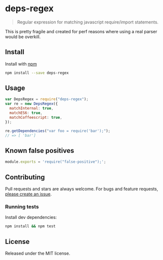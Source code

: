 # deps-regex

> Regular expression for matching javascript require/import statements.

This is pretty fragile and created for perf reasons where using a real parser would be overkill.

## Install

Install with [npm](https://www.npmjs.com/)

```sh
npm install --save deps-regex
```

## Usage

```js
var DepsRegex = require("deps-regex");
var re = new DepsRegex({
  matchInternal: true,
  matchES6: true,
  matchCoffeescript: true,
});

re.getDependencies("var foo = require('bar');");
// => [ 'bar']
```

## Known false positives

```js
module.exports = 'require("false-positive");';
```

## Contributing

Pull requests and stars are always welcome. For bugs and feature requests, [please create an issue](https://github.com/mathieudutour/deps-regex/issues/new).

### Running tests

Install dev dependencies:

```sh
npm install && npm test
```

## License

Released under the MIT license.
